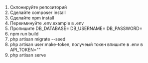 1. Склонируйте репозиторий 
2. Сделайте composer install
3. Сделайте npm install
4. Переиминуйте .env.example в .env
5. Пропишите 
    DB_DATABASE=
    DB_USERNAME=
    DB_PASSWORD=
6. npm run build
7. php artisan migrate --seed
8. php artisan user:make-token, получеый токен впишите в .env в API_TOKEN=""
9. php artisan serve
